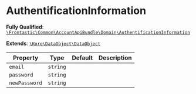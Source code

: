#  AuthentificationInformation

**Fully Qualified**: [`\Frontastic\Common\AccountApiBundle\Domain\AuthentificationInformation`](../../../../src/php/AccountApiBundle/Domain/AuthentificationInformation.php)

**Extends**: [`\Kore\DataObject\DataObject`](https://github.com/kore/DataObject)

Property|Type|Default|Description
--------|----|-------|-----------
`email`|`string`||
`password`|`string`||
`newPassword`|`string`||

